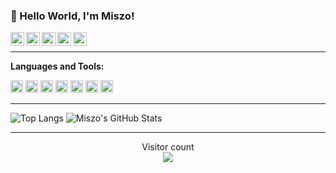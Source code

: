 ### 🖖 Hello World, I'm Miszo! 

<a target="_blank" href="https://linkedin.com/in/miszoradomski/">
  <img align="left" alt="LinkedIN" width="22px" src="https://raw.githubusercontent.com/miszo/miszo/master/icons/linkedin.svg" />
</a>
<a target="_blank" href="https://twitter.com/themiszo">
  <img align="left" alt="Twitter" width="22px" src="https://raw.githubusercontent.com/miszo/miszo/master/icons/twitter.svg" />
</a>
<a target="_blank" href="https://instagram.com/themiszo/">
  <img align="left" alt="Instagram" width="22px" src="https://raw.githubusercontent.com/miszo/miszo/master/icons/instagram.svg" />
</a>
<a target="_blank" href="https://facebook.com/themiszo/">
  <img align="left" alt="Facebook" width="22px" src="https://raw.githubusercontent.com/miszo/miszo/master/icons/facebook.svg" />
</a>
<a target="_blank" href="https://open.spotify.com/user/1168435518">
  <img align="left" alt="Spotify" width="22px" src="https://raw.githubusercontent.com/miszo/miszo/master/icons/spotify.svg" />
</a>
</br>

----

**Languages and Tools:**

<code><img height="20" src="https://raw.githubusercontent.com/miszo/miszo/master/icons/javascript.svg"></code>
<code><img height="20" src="https://raw.githubusercontent.com/miszo/miszo/master/icons/typescript.svg"></code>
<code><img height="20" src="https://raw.githubusercontent.com/miszo/miszo/master/icons/react.svg"></code>
<code><img height="20" src="https://raw.githubusercontent.com/miszo/miszo/master/icons/node-dot-js.svg"></code>
<code><img height="20" src="https://raw.githubusercontent.com/miszo/miszo/master/icons/jest.svg"></code>
<code><img height="20" src="https://raw.githubusercontent.com/miszo/miszo/master/icons/eslint.svg"></code>
<code><img height="20" src="https://raw.githubusercontent.com/miszo/miszo/master/icons/prettier.svg"></code>

----

![Top Langs](https://github-readme-stats.vercel.app/api/top-langs/?username=miszo&theme=radical&hide=python)
![Miszo's GitHub Stats](https://github-readme-stats.vercel.app/api?username=miszo&show_icons=true&count_private=true&theme=radical)

----

<p align="center"> 
  Visitor count<br>
  <img src="https://profile-counter.glitch.me/miszo/count.svg" />
</p>
